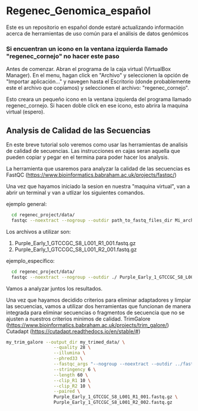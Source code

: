 # Regenec_Genomica_español
Este es un repositorio en español donde estaré actualizando información acerca de herramientas de uso común para el análisis de datos genómicos

### Si encuentran un icono en la ventana izquierda llamado "regenec_cornejo" no hacer este paso

Antes de comenzar. Abran el programa de la caja virtual (VirtualBox Manager). En el menu, hagan click en "Archivo" y seleccionen la opción de "Importar aplicación..." y navegen hasta el Escritorio (donde probablemente este el archivo que copiamos) y seleccionen el archivo: "regenec_cornejo".


Esto creara un pequeño icono en la ventana izquierda del programa llamado regenec_cornejo. Si hacen doble click en ese icono, esto abrira la maquina virtual (espero).

## Analysis de Calidad de las Secuencias

En este breve tutorial solo veremos como usar las herramientas de analisis de calidad de secuencias.
Las instrucciones en cajas seran aquella que pueden copiar y pegar en el termina para poder hacer los analysis.

La herramienta que usaremos para analyzar la calidad de las secuencias es FastQC (https://www.bioinformatics.babraham.ac.uk/projects/fastqc/)

Una vez que hayamos iniciado la sesion en nuestra "maquina virtual", van a abrir un terminal y van a utlizar los siguientes comandos.

ejemplo general:
```bash
  cd regenec_project/data/
  fastqc --noextract --nogroup --outdir path_to_fastq_files_dir Mi_archivo.fastq.gz
```
Los archivos a utilizar son: 
  1.  Purple_Early_1_GTCCGC_S8_L001_R1_001.fastq.gz
  2.  Purple_Early_1_GTCCGC_S8_L001_R2_001.fastq.gz
  
ejemplo_específico:
```bash
  cd regenec_project/data/
  fastqc --noextract --nogroup --outdir ./ Purple_Early_1_GTCCGC_S8_L001_R1_001.fastq.gz
```
Vamos a analyzar juntos los resultados.

Una vez que hayamos decidido criterios para eliminar adaptadores y limpiar las secuencias, vamos a utilizar dos herramientas que funcionan de manera integrada para eliminar secuencias o fragmentos de secuencia que no se ajusten a nuestros criterios minimos de calidad.
TrimGalore (https://www.bioinformatics.babraham.ac.uk/projects/trim_galore/)
Cutadapt (https://cutadapt.readthedocs.io/en/stable/#)

```bash
my_trim_galore --output_dir my_trimed_data/ \
                  --quality 28 \
                  --illumina \
                  --phred33 \
                  --fastqc_args "--nogroup --noextract --outdir ../fastqc" \
                  --stringency 6 \
                  --length 60 \
                  --clip_R1 10 \
                  --clip_R2 10 \
                  --paired \
                  Purple_Early_1_GTCCGC_S8_L001_R1_001.fastq.gz \
                  Purple_Early_1_GTCCGC_S8_L001_R2_002.fastq.gz
```

